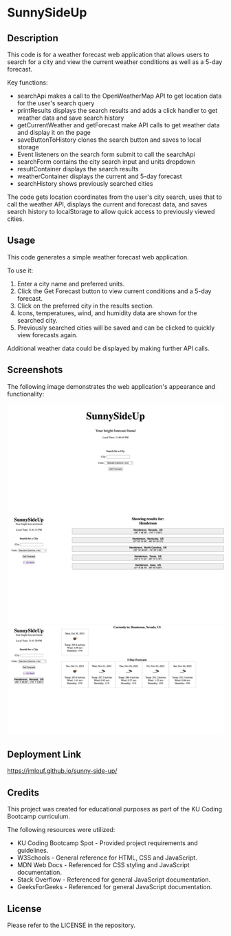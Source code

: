 # SunnySideUp

## Description

This code is for a weather forecast web application that allows users to search for a city and view the current weather conditions as well as a 5-day forecast.

Key functions:

- searchApi makes a call to the OpenWeatherMap API to get location data for the user's search query
- printResults displays the search results and adds a click handler to get weather data and save search history
- getCurrentWeather and getForecast make API calls to get weather data and display it on the page
- saveButtonToHistory clones the search button and saves to local storage
- Event listeners on the search form submit to call the searchApi
- searchForm contains the city search input and units dropdown
- resultContainer displays the search results
- weatherContainer displays the current and 5-day forecast
- searchHistory shows previously searched cities

The code gets location coordinates from the user's city search, uses that to call the weather API, displays the current and forecast data, and saves search history to localStorage to allow quick access to previously viewed cities.

## Usage

This code generates a simple weather forecast web application.

To use it:

1. Enter a city name and preferred units.
2. Click the Get Forecast button to view current conditions and a 5-day forecast.
3. Click on the preferred city in the results section.
4. Icons, temperatures, wind, and humidity data are shown for the searched city.
5. Previously searched cities will be saved and can be clicked to quickly view forecasts again.

Additional weather data could be displayed by making further API calls.

## Screenshots

The following image demonstrates the web application's appearance and functionality:

![Alt text](./assets/images/mockup-1.png)
![Alt text](./assets/images/mockup-2.png)
![Alt text](./assets/images/mockup-3.png)

## Deployment Link

https://jmlouf.github.io/sunny-side-up/

## Credits

This project was created for educational purposes as part of the KU Coding Bootcamp curriculum.

The following resources were utilized:

- KU Coding Bootcamp Spot - Provided project requirements and guidelines.
- W3Schools - General reference for HTML, CSS and JavaScript.
- MDN Web Docs - Referenced for CSS styling and JavaScript documentation.
- Stack Overflow - Referenced for general JavaScript documentation.
- GeeksForGeeks - Referenced for general JavaScript documentation.

## License

Please refer to the LICENSE in the repository.
